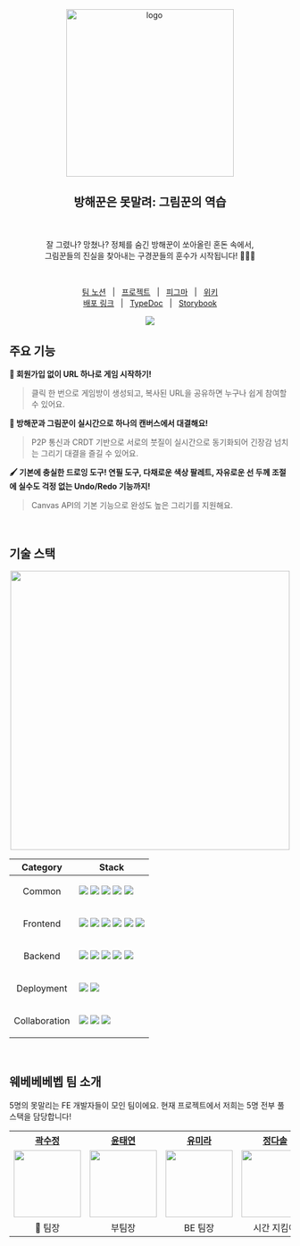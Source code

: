 <div align=center>
  <img width="300" alt="logo" src="https://github.com/user-attachments/assets/ce4eeaad-0925-4eaa-a54b-7f99d56f2393">
</div>

<h3 align=center style="text-align: center; font-size: 1.5em">방해꾼은 못말려: 그림꾼의 역습</h3>

<br>

<div align=center>

<p>잘 그렸나? 망쳤나? 정체를 숨긴 방해꾼이 쏘아올린 혼돈 속에서,<br>그림꾼들의 진실을 찾아내는 구경꾼들의 훈수가 시작됩니다! 🎨🕵️‍♀️</p>

<br>

<p align=center>
  <a href="https://inquisitive-beret-c36.notion.site/12855cd93d4f800b91bccc3ccf9d1444?pvs=74">팀 노션</a>
  &nbsp; | &nbsp; 
  <a href="https://github.com/orgs/boostcampwm-2024/projects/212">프로젝트</a>
  &nbsp; | &nbsp;
  <a href="https://www.figma.com/design/Gl1naj84mDIWkG7IHZoVpo/%EC%9B%A8%EB%B2%A0%EB%B2%B1-UI-%EB%94%94%EC%9E%90%EC%9D%B8?node-id=71-124&t=acRqurOAstA2WU8J-1">피그마</a>
  &nbsp; | &nbsp; 
  <a href="https://github.com/boostcampwm-2024/web30-stop-troublepainter/wiki">위키</a>
  <br>
  <a href="http://troublepainter-bucket.s3-website.kr.object.ncloudstorage.com/game-match/123">배포 링크</a>
  &nbsp; | &nbsp; 
  <a href="https://boostcampwm-2024.github.io/web30-stop-troublepainter/">TypeDoc</a>
  &nbsp; | &nbsp; 
  <a href="https://boostcampwm-2024.github.io/web30-stop-troublepainter/storybook-develop/?path=/docs/">Storybook</a>
</p>

<div align=center>
  <a href="https://hits.seeyoufarm.com">
    <img src="https://hits.seeyoufarm.com/api/count/incr/badge.svg?url=https%3A%2F%2Fgithub.com%2Fboostcampwm-2024%2Fweb30-stop-troublepainter&count_bg=%231264A3&title_bg=%23323845&icon=&icon_color=%23E7E7E7&title=hits&edge_flat=false"/>
  </a>
</div>
</div>

## 주요 기능

**🔗 회원가입 없이 URL 하나로 게임 시작하기!**

> 클릭 한 번으로 게임방이 생성되고, 복사된 URL을 공유하면 누구나 쉽게 참여할 수 있어요.

**🎨 방해꾼과 그림꾼이 실시간으로 하나의 캔버스에서 대결해요!**

> P2P 통신과 CRDT 기반으로 서로의 붓질이 실시간으로 동기화되어 긴장감 넘치는 그리기 대결을 즐길 수 있어요.

**🖌️ 기본에 충실한 드로잉 도구! 연필 도구, 다채로운 색상 팔레트, 자유로운 선 두께 조절에 실수도 걱정 없는 Undo/Redo 기능까지!**

> Canvas API의 기본 기능으로 완성도 높은 그리기를 지원해요.

<br />

## 기술 스택

<div align=center>
  <img src="https://github.com/user-attachments/assets/9acba884-ec36-4887-9ed6-cadcd8b2b265" width="500"/>
</div>

<table align=center>
    <thead>
        <tr>
            <th>Category</th>
            <th>Stack</th>
        </tr>
    </thead>
    <tbody>
        <tr>
            <td>
                <p align=center>Common</p>
            </td>
            <td>
                <img src="https://img.shields.io/badge/WebRTC-333333?logo=webrtc">
                <img src="https://img.shields.io/badge/Prettier-F7B93E?logo=prettier&logoColor=ffffff">
                <img src="https://img.shields.io/badge/ESLint-4B32C3?logo=Eslint">
                <img src="https://img.shields.io/badge/pnpm-F69220?logo=pnpm&logoColor=ffffff">
                <img src="https://img.shields.io/badge/.ENV-ECD53F?logo=.ENV&logoColor=ffffff">
            </td>
        </tr>
        <tr>
            <td>
                  <p align=center>Frontend</p>
            </td>
            <td>
                <img src="https://img.shields.io/badge/TypeScript-3178C6?logo=typescript&logoColor=ffffff">
                <img src="https://img.shields.io/badge/Vite-646CFF?logo=Vite&logoColor=ffffff">
                <img src="https://img.shields.io/badge/React-61DAFB?logo=React&logoColor=ffffff">
                <img src="https://img.shields.io/badge/Tailwind_CSS-06B6D4?logo=tailwindcss&logoColor=ffffff">
                <img src="https://img.shields.io/badge/React_Query-FF4154?logo=reactquery&logoColor=ffffff">
                <img src="https://img.shields.io/badge/Zustand-443E38?logo=react&logoColor=ffffff">
            </td>
        </tr>
        <tr>
            <td>
                <p align=center>Backend</p>
            </td>
            <td>
                <img src="https://img.shields.io/badge/TypeScript-3178C6?logo=typescript&logoColor=ffffff">
                <img src="https://img.shields.io/badge/Node.js-114411?logo=node.js">
                <img src="https://img.shields.io/badge/NestJS-E0234E?logo=nestjs&logoColor=ffffff">
                <img src="https://img.shields.io/badge/Redis-DC382D?logo=redis&logoColor=ffffff">
                <img src="https://img.shields.io/badge/MySQL-4479A1?logo=mysql&logoColor=ffffff">
            </td>
        </tr>
        <tr>
            <td>
                <p align=center>Deployment</p>
            </td>
            <td>
                <img src="https://img.shields.io/badge/nginx-014532?logo=Nginx&logoColor=009639&">
                <img src="https://img.shields.io/badge/Naver Cloud Platform-03C75A?logo=naver&logoColor=ffffff">  
            </td>
        </tr>
        <tr>
            <td>
                <p align=center>Collaboration</p>
            </td>
            <td>
                <img src="https://img.shields.io/badge/Notion-000000?logo=Notion">
                <img src="https://img.shields.io/badge/Figma-F24E1E?logo=Figma&logoColor=ffffff">
                <img src="https://img.shields.io/badge/Slack-4A154B?logo=Slack&logoColor=ffffff">
            </td>
        </tr>
    </tbody>
</table>

<br>

## 웨베베베벱 팀 소개

5명의 못말리는 FE 개발자들이 모인 팀이에요. 현재 프로젝트에서 저희는 5명 전부 풀스택을 담당합니다!

<table align="center">
  <tr>
    <th><a href="https://github.com/kwaksj329">곽수정</a></th>
    <th><a href="https://github.com/rhino-ty">윤태연</a></th>
    <th><a href="https://github.com/sweetyr928">유미라</a></th>
    <th><a href="https://github.com/aeujoung">정다솔</a></th>
    <th><a href="https://github.com/choiseona">최선아</a></th>
  </tr>
  <tr>
    <td><img src="https://github.com/user-attachments/assets/51fab285-bd79-420e-8626-c0ed8ee495e4" width="120" height="120"></td>
    <td><img src="https://github.com/user-attachments/assets/7859d594-9d43-439a-a035-af040d1b368b" width="120" height="120"></td>
    <td><img src="https://github.com/user-attachments/assets/c1abc9ca-780d-4677-825b-c18eed526fa1" width="120" height="120"></td>
    <td><img src="https://github.com/user-attachments/assets/4c45e9b6-eb90-4257-bdfb-faf5b3eacde0" width="120" height="120"></td>
    <td><img src="https://github.com/user-attachments/assets/b435b634-f676-407a-8fba-18c9bc1ace40" width="120" height="120"></td>
  </tr>
  <tr align="center">
    <td>👑 팀장</td>
    <td>부팀장</td>
    <td>BE 팀장</td>
    <td>시간 지킴이</td>
    <td>FE 팀장</td>
  </tr>
</table>
